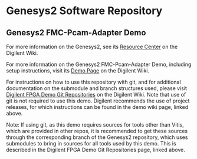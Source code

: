 # Genesys2 Software Repository

## Genesys2 FMC-Pcam-Adapter Demo

For more information on the Genesys2, see its [Resource Center](https://reference.digilentinc.com/reference/programmable-logic/genesys-2/start) on the Digilent Wiki.

For more information on the Genesys2 FMC-Pcam-Adapter Demo, including setup instructions, visit its [Demo Page]() on the Digilent Wiki.

For instructions on how to use this repository with git, and for additional documentation on the submodule and branch structures used, please visit [Digilent FPGA Demo Git Repositories](https://reference.digilentinc.com/reference/programmable-logic/documents/git) on the Digilent Wiki. Note that use of git is not required to use this demo. Digilent recommends the use of project releases, for which instructions can be found in the demo wiki page, linked above.

Note: If using git, as this demo requires sources for tools other than Vitis, which are provided in other repos, it is recommended to get these sources through the corresponding branch of the Genesys2 repository, which uses submodules to bring in sources for all tools used by this demo. This is described in the Digilent FPGA Demo Git Repositories page, linked above.
